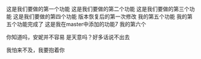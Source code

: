 这是我们要做的第一个功能
这是我们要做的第二个功能
这是我们要做的第三个功能
这是我们要做的第四个功能
版本恢复后的第一次修改
我的第五个功能
我的第五个功能完成了
这是我在master中添加的功能7
我的第六个

你知道吗，安妮并不容易
是天意吗？好多话说不出去

我怕来不及，我要抱着你
